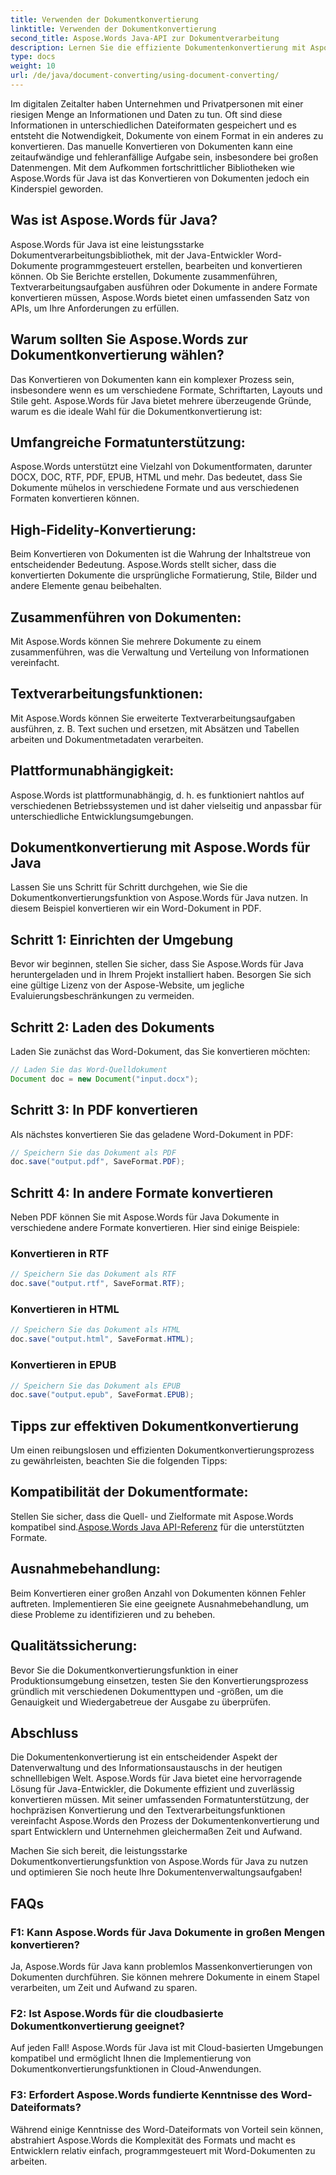 ```yaml
---
title: Verwenden der Dokumentkonvertierung
linktitle: Verwenden der Dokumentkonvertierung
second_title: Aspose.Words Java-API zur Dokumentverarbeitung
description: Lernen Sie die effiziente Dokumentenkonvertierung mit Aspose.Words für Java. Konvertieren, zusammenführen und verarbeiten Sie Dateien problemlos. Vereinfachen Sie Ihren Workflow in einer leistungsstarken Bibliothek.
type: docs
weight: 10
url: /de/java/document-converting/using-document-converting/
---
```


Im digitalen Zeitalter haben Unternehmen und Privatpersonen mit einer riesigen Menge an Informationen und Daten zu tun. Oft sind diese Informationen in unterschiedlichen Dateiformaten gespeichert und es entsteht die Notwendigkeit, Dokumente von einem Format in ein anderes zu konvertieren. Das manuelle Konvertieren von Dokumenten kann eine zeitaufwändige und fehleranfällige Aufgabe sein, insbesondere bei großen Datenmengen. Mit dem Aufkommen fortschrittlicher Bibliotheken wie Aspose.Words für Java ist das Konvertieren von Dokumenten jedoch ein Kinderspiel geworden.

## Was ist Aspose.Words für Java?

Aspose.Words für Java ist eine leistungsstarke Dokumentverarbeitungsbibliothek, mit der Java-Entwickler Word-Dokumente programmgesteuert erstellen, bearbeiten und konvertieren können. Ob Sie Berichte erstellen, Dokumente zusammenführen, Textverarbeitungsaufgaben ausführen oder Dokumente in andere Formate konvertieren müssen, Aspose.Words bietet einen umfassenden Satz von APIs, um Ihre Anforderungen zu erfüllen.

## Warum sollten Sie Aspose.Words zur Dokumentkonvertierung wählen?

Das Konvertieren von Dokumenten kann ein komplexer Prozess sein, insbesondere wenn es um verschiedene Formate, Schriftarten, Layouts und Stile geht. Aspose.Words für Java bietet mehrere überzeugende Gründe, warum es die ideale Wahl für die Dokumentkonvertierung ist:

## Umfangreiche Formatunterstützung: 
Aspose.Words unterstützt eine Vielzahl von Dokumentformaten, darunter DOCX, DOC, RTF, PDF, EPUB, HTML und mehr. Das bedeutet, dass Sie Dokumente mühelos in verschiedene Formate und aus verschiedenen Formaten konvertieren können.

## High-Fidelity-Konvertierung: 
Beim Konvertieren von Dokumenten ist die Wahrung der Inhaltstreue von entscheidender Bedeutung. Aspose.Words stellt sicher, dass die konvertierten Dokumente die ursprüngliche Formatierung, Stile, Bilder und andere Elemente genau beibehalten.

## Zusammenführen von Dokumenten: 
Mit Aspose.Words können Sie mehrere Dokumente zu einem zusammenführen, was die Verwaltung und Verteilung von Informationen vereinfacht.

## Textverarbeitungsfunktionen: 
Mit Aspose.Words können Sie erweiterte Textverarbeitungsaufgaben ausführen, z. B. Text suchen und ersetzen, mit Absätzen und Tabellen arbeiten und Dokumentmetadaten verarbeiten.

## Plattformunabhängigkeit: 
Aspose.Words ist plattformunabhängig, d. h. es funktioniert nahtlos auf verschiedenen Betriebssystemen und ist daher vielseitig und anpassbar für unterschiedliche Entwicklungsumgebungen.

## Dokumentkonvertierung mit Aspose.Words für Java

Lassen Sie uns Schritt für Schritt durchgehen, wie Sie die Dokumentkonvertierungsfunktion von Aspose.Words für Java nutzen. In diesem Beispiel konvertieren wir ein Word-Dokument in PDF.

## Schritt 1: Einrichten der Umgebung

Bevor wir beginnen, stellen Sie sicher, dass Sie Aspose.Words für Java heruntergeladen und in Ihrem Projekt installiert haben. Besorgen Sie sich eine gültige Lizenz von der Aspose-Website, um jegliche Evaluierungsbeschränkungen zu vermeiden.

## Schritt 2: Laden des Dokuments

Laden Sie zunächst das Word-Dokument, das Sie konvertieren möchten:

```java
// Laden Sie das Word-Quelldokument
Document doc = new Document("input.docx");
```

## Schritt 3: In PDF konvertieren

Als nächstes konvertieren Sie das geladene Word-Dokument in PDF:

```java
// Speichern Sie das Dokument als PDF
doc.save("output.pdf", SaveFormat.PDF);
```

## Schritt 4: In andere Formate konvertieren

Neben PDF können Sie mit Aspose.Words für Java Dokumente in verschiedene andere Formate konvertieren. Hier sind einige Beispiele:

### Konvertieren in RTF

```java
// Speichern Sie das Dokument als RTF
doc.save("output.rtf", SaveFormat.RTF);
```

### Konvertieren in HTML

```java
// Speichern Sie das Dokument als HTML
doc.save("output.html", SaveFormat.HTML);
```

### Konvertieren in EPUB

```java
// Speichern Sie das Dokument als EPUB
doc.save("output.epub", SaveFormat.EPUB);
```

## Tipps zur effektiven Dokumentkonvertierung

Um einen reibungslosen und effizienten Dokumentkonvertierungsprozess zu gewährleisten, beachten Sie die folgenden Tipps:

## Kompatibilität der Dokumentformate: 
Stellen Sie sicher, dass die Quell- und Zielformate mit Aspose.Words kompatibel sind.[Aspose.Words Java API-Referenz](https://reference.aspose.com/words/java/) für die unterstützten Formate.

## Ausnahmebehandlung: 
Beim Konvertieren einer großen Anzahl von Dokumenten können Fehler auftreten. Implementieren Sie eine geeignete Ausnahmebehandlung, um diese Probleme zu identifizieren und zu beheben.

## Qualitätssicherung: 
Bevor Sie die Dokumentkonvertierungsfunktion in einer Produktionsumgebung einsetzen, testen Sie den Konvertierungsprozess gründlich mit verschiedenen Dokumenttypen und -größen, um die Genauigkeit und Wiedergabetreue der Ausgabe zu überprüfen.

## Abschluss

Die Dokumentenkonvertierung ist ein entscheidender Aspekt der Datenverwaltung und des Informationsaustauschs in der heutigen schnelllebigen Welt. Aspose.Words für Java bietet eine hervorragende Lösung für Java-Entwickler, die Dokumente effizient und zuverlässig konvertieren müssen. Mit seiner umfassenden Formatunterstützung, der hochpräzisen Konvertierung und den Textverarbeitungsfunktionen vereinfacht Aspose.Words den Prozess der Dokumentenkonvertierung und spart Entwicklern und Unternehmen gleichermaßen Zeit und Aufwand.

Machen Sie sich bereit, die leistungsstarke Dokumentkonvertierungsfunktion von Aspose.Words für Java zu nutzen und optimieren Sie noch heute Ihre Dokumentenverwaltungsaufgaben!

## FAQs

### F1: Kann Aspose.Words für Java Dokumente in großen Mengen konvertieren?

Ja, Aspose.Words für Java kann problemlos Massenkonvertierungen von Dokumenten durchführen. Sie können mehrere Dokumente in einem Stapel verarbeiten, um Zeit und Aufwand zu sparen.

### F2: Ist Aspose.Words für die cloudbasierte Dokumentkonvertierung geeignet?

Auf jeden Fall! Aspose.Words für Java ist mit Cloud-basierten Umgebungen kompatibel und ermöglicht Ihnen die Implementierung von Dokumentkonvertierungsfunktionen in Cloud-Anwendungen.

### F3: Erfordert Aspose.Words fundierte Kenntnisse des Word-Dateiformats?

Während einige Kenntnisse des Word-Dateiformats von Vorteil sein können, abstrahiert Aspose.Words die Komplexität des Formats und macht es Entwicklern relativ einfach, programmgesteuert mit Word-Dokumenten zu arbeiten.